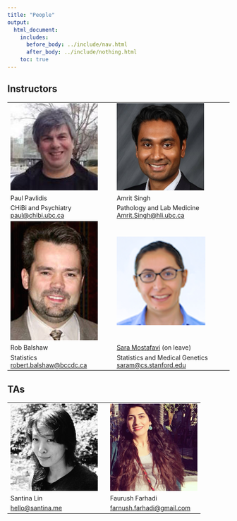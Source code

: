 ```yaml
---
title: "People"
output:
  html_document:
    includes:
      before_body: ../include/nav.html
      after_body: ../include/nothing.html
    toc: true
---
```


## Instructors

|  |   |  |
|---------------|---------------|---------------|
| ![Paul](peoplePics/paulPavlidis.png) | | ![Amrit](peoplePics/amritSingh.png)  |
|  Paul Pavlidis  | |  Amrit Singh      |
|  CHiBi and Psychiatry <paul@chibi.ubc.ca> | |  Pathology and Lab Medicine <Amrit.Singh@hli.ubc.ca> |
| ![Rob](peoplePics/robBalshaw.png) |  | ![Sara](peoplePics/saram.png) |
| Rob Balshaw |    | [Sara Mostafavi](http://www.stat.ubc.ca/~saram/) (on leave) |
|  Statistics <robert.balshaw@bccdc.ca> | |  Statistics and Medical Genetics <saram@cs.stanford.edu> |

## TAs

|  |  |  |
|---------------|---------------|---------------|
| ![Santina](peoplePics/santinaLin.png) | | ![Farnush](peoplePics/farnushFarhadi.png)  |
|  Santina Lin  | |  Faurush Farhadi      |
|  <hello@santina.me> | |  <farnush.farhadi@gmail.com> |

<!-- [Sara Mostafavi](http://www.stat.ubc.ca/~saram/), lead instructor

  * Statistics and Medical Genetics
  * <saram@cs.stanford.edu>
  
Paul Pavlidis, instructor
  
  * CHiBi and Psychiatry
  * <paul@chibi.ubc.ca>
  
Marjan Farahbod, TA

  * <marjan.farahbod@gmail.com>
  
Santina Lin, TA

  * <hello@santina.me> -->

